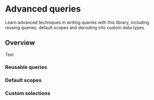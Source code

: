 # Advanced queries

Learn advanced techniques in writing queries with this library, including reusing queries, default scopes
and decoding into custom data types.

## Overview

<!--@START_MENU_TOKEN@-->Text<!--@END_MENU_TOKEN@-->

### Reusable queries

<!--
* static let helpers
* extensions on Table.Columns

-->

### Default scopes

### Custom selections
